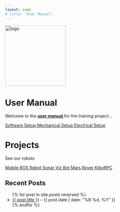 ```yaml
---
layout: page
# title: "User Manual"
---
```


<img src="https://avatars.githubusercontent.com/u/183564407?s=400&u=5a042a89b1f95228009942870a9e40217555c543&v=4" alt="logo" width="200" />


# User Manual

Welcome to the <a href="{{ site.baseurl }}{% post_url 2025-07-25-sonar_viz_bot_user_manual %}"> <b>user manual</b> </a> for the training project...


<div class="box-grid">
  <a class="tech-box" href="{{ site.baseurl }}{% link temp/2025-07-22-software_setup.md %}">
    <span>Software Setup</span>
  </a>
  <a class="tech-box" href="{{ site.baseurl }}{% link temp/2025-07-22-mechanical_setup.md %}">
    <span>Mechanical Setup</span>
  </a>
  <a class="tech-box" href="{{ site.baseurl }}{% link temp/2025-07-22-electrical_setup.md %}">
    <span>Electrical Setup</span>
  </a>
</div>

# Projects

See our robots


<div class="box-grid">
  <a class="tech-box" href="{{ site.baseurl }}{% post_url 2025-07-30-mobile-ros-robot %}">
    <span>Mobile ROS Robot</span>
  </a>
  <a class="tech-box" href="{{ site.baseurl }}{% post_url 2025-07-30-sonar-viz-bot %}">
    <span>Sonar Viz Bot</span>
  </a>
  <a class="tech-box" href="{{ site.baseurl }}{% post_url 2025-07-30-mars-rover %}">
    <span>Mars Rover</span>
  </a>
  <a class="tech-box" href="{{ site.baseurl }}{% post_url 2025-07-30-kiborpc %}">
    <span>KiboRPC</span>
  </a>
</div>


## Recent Posts

<ul>
  {% for post in site.posts reversed %}
    <li>
      <a href="{{site.baseurl}}{{ post.url }}">{{ post.title }}</a> – {{ post.date | date: "%B %d, %Y" }}
    </li>
  {% endfor %}
</ul>


